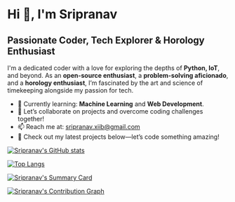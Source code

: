 # Hi 👋, I'm Sripranav

## Passionate Coder, Tech Explorer & Horology Enthusiast

I'm a dedicated coder with a love for exploring the depths of **Python, IoT**, and beyond. As an **open-source enthusiast**, a **problem-solving aficionado**, and a **horology enthusiast**, I’m fascinated by the art and science of timekeeping alongside my passion for tech.

- 🌱 Currently learning: **Machine Learning** and **Web Development**.  
- 💬 Let’s collaborate on projects and overcome coding challenges together!  
- 📫 Reach me at: [sripranav.xiib@gmail.com](mailto:sripranav.xiib@gmail.com)  
- 🚀 Check out my latest projects below—let’s code something amazing!

[![Sripranav's GitHub stats](https://github-readme-stats.vercel.app/api?username=sripranavp&show_icons=true&theme=radical)](https://github.com/sripranavp)

[![Top Langs](https://github-readme-stats.vercel.app/api/top-langs/?username=sripranavp&layout=compact&theme=radical)](https://github.com/sripranavp)

[![Sripranav's Summary Card](https://github-profile-summary-cards.vercel.app/api/cards/profile-details?username=sripranavp&theme=radical)](https://github.com/sripranavp)

[![Sripranav's Contribution Graph](https://activity-graph.herokuapp.com/graph?username=sripranavp&theme=react-dark)](https://github.com/sripranavp)

